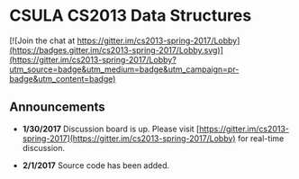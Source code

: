 # CSULA CS2013 Data Structures

[![Join the chat at https://gitter.im/cs2013-spring-2017/Lobby](https://badges.gitter.im/cs2013-spring-2017/Lobby.svg)](https://gitter.im/cs2013-spring-2017/Lobby?utm_source=badge&utm_medium=badge&utm_campaign=pr-badge&utm_content=badge)

## Announcements

- **1/30/2017** Discussion board is up.  Please visit [https://gitter.im/cs2013-spring-2017](https://gitter.im/cs2013-spring-2017/Lobby) for real-time discussion.

- **2/1/2017** Source code has been added.
